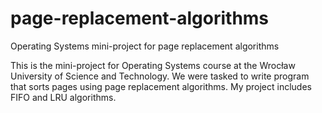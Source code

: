 # page-replacement-algorithms
Operating Systems mini-project for page replacement algorithms

This is the mini-project for Operating Systems course at the Wrocław University of Science and Technology. We were tasked to write program that sorts pages using page replacement algorithms.
My project includes FIFO and LRU algorithms.
